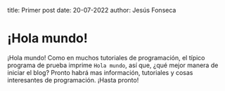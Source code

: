 title: Primer post
date: 20-07-2022
author: Jesús Fonseca

# ¡Hola mundo!

¡Hola mundo! Como en muchos tutoriales de programación, el típico programa de prueba imprime `Hola mundo`, así que, ¿qué mejor manera de iniciar el blog? Pronto habrá mas información, tutoriales y cosas interesantes de programación. ¡Hasta pronto!